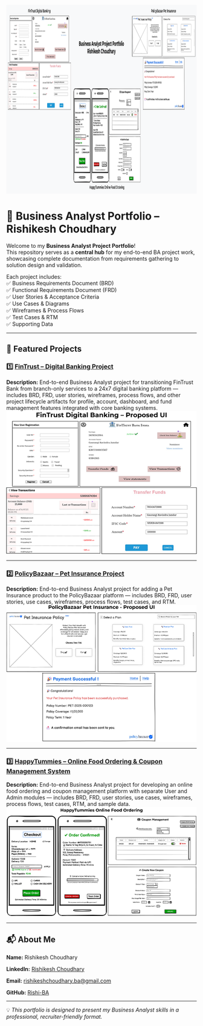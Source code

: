 <p align="center">
  <a href="https://www.linkedin.com/in/rishikesh-choudhary-ba-166100377">
    <img src="GitHub%20Portfolio%20Banner.png" 
         alt="Business Analyst Portfolio – Rishikesh Choudhary" 
         style="width: 100%; height: 500px;">
  </a>
</p>

# 📂 Business Analyst Portfolio – Rishikesh Choudhary

Welcome to my **Business Analyst Project Portfolio**!  
This repository serves as a **central hub** for my end-to-end BA project work, showcasing complete documentation from requirements gathering to solution design and validation.

Each project includes:  
✅ Business Requirements Document (BRD)  
✅ Functional Requirements Document (FRD)  
✅ User Stories & Acceptance Criteria  
✅ Use Cases & Diagrams  
✅ Wireframes & Process Flows  
✅ Test Cases & RTM  
✅ Supporting Data

---

## 📌 Featured Projects

### 1️⃣ [FinTrust – Digital Banking Project](https://github.com/Rishi-BA/FinTrust-digital-banking-project)
**Description:** End-to-end Business Analyst project for transitioning FinTrust Bank from branch-only services to a 24x7 digital banking platform — includes BRD, FRD, user stories, wireframes, process flows, and other project lifecycle artifacts for profile, account, dashboard, and fund management features integrated with core banking systems.  
![FinTrust Banner](https://github.com/Rishi-BA/FinTrust-digital-banking-project/blob/main/4_Wireframes/FinTrust_Banner.png)

---

### 2️⃣ [PolicyBazaar – Pet Insurance Project](https://github.com/Rishi-BA/PolicyBazaar-pet-insurance-project)
**Description:** End-to-end Business Analyst project for adding a Pet Insurance product to the PolicyBazaar platform — includes BRD, FRD, user stories, use cases, wireframes, process flows, test cases, and RTM.  
![PolicyBazaar Banner](https://github.com/Rishi-BA/PolicyBazaar-pet-insurance-project/blob/main/5_Wireframes/PolicyBazaar_Banner.png)

---

### 3️⃣ [HappyTummies – Online Food Ordering & Coupon Management System](https://github.com/Rishi-BA/HappyTummies-digital-payments-project)
**Description:** End-to-end Business Analyst project for developing an online food ordering and coupon management platform with separate User and Admin modules — includes BRD, FRD, user stories, use cases, wireframes, process flows, test cases, RTM, and sample data.  
![HappyTummies Banner](https://github.com/Rishi-BA/HappyTummies-digital-payments-project/blob/main/5_Wireframes/HappyTummies_Banner.png)

---

## 📬 About Me
**Name:** Rishikesh Choudhary  

**LinkedIn:** [Rishikesh Choudhary](https://www.linkedin.com/in/rishikesh-choudhary-ba-166100377)  

**Email:** rishikeshchoudhary.ba@gmail.com  

**GitHub:** [Rishi-BA](https://github.com/Rishi-BA)

---

💡 *This portfolio is designed to present my Business Analyst skills in a professional, recruiter-friendly format.*
